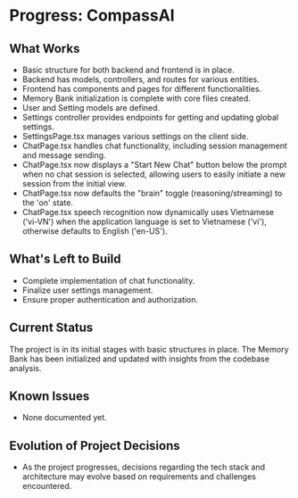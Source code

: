 # Progress: CompassAI

## What Works
- Basic structure for both backend and frontend is in place.
- Backend has models, controllers, and routes for various entities.
- Frontend has components and pages for different functionalities.
- Memory Bank initialization is complete with core files created.
- User and Setting models are defined.
- Settings controller provides endpoints for getting and updating global settings.
- SettingsPage.tsx manages various settings on the client side.
- ChatPage.tsx handles chat functionality, including session management and message sending.
- ChatPage.tsx now displays a "Start New Chat" button below the prompt when no chat session is selected, allowing users to easily initiate a new session from the initial view.
- ChatPage.tsx now defaults the "brain" toggle (reasoning/streaming) to the 'on' state.
- ChatPage.tsx speech recognition now dynamically uses Vietnamese ('vi-VN') when the application language is set to Vietnamese ('vi'), otherwise defaults to English ('en-US').

## What's Left to Build
- Complete implementation of chat functionality.
- Finalize user settings management.
- Ensure proper authentication and authorization.

## Current Status
The project is in its initial stages with basic structures in place. The Memory Bank has been initialized and updated with insights from the codebase analysis.

## Known Issues
- None documented yet.

## Evolution of Project Decisions
- As the project progresses, decisions regarding the tech stack and architecture may evolve based on requirements and challenges encountered.

